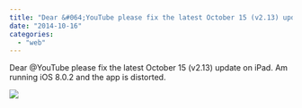 ```yaml
---
title: "Dear &#064;YouTube please fix the latest October 15 (v2.13) update on iPad. Am runnin..."
date: "2014-10-16"
categories: 
  - "web"
---
```


Dear @YouTube please fix the latest October 15 (v2.13) update on iPad. Am running iOS 8.0.2 and the app is distorted.  
  
[![](https://fbcdn-sphotos-c-a.akamaihd.net/hphotos-ak-xpa1/v/t1.0-9/s130x130/10354077_854653837891728_84893226055547865_n.jpg?oh=860f894fed74b2c25cbda0726344a3d1&oe=54D8C78D&__gda__=1427554914_60e0c781c36cda09a251a029eb4dadf8)](http://www.facebook.com/iCosmoGeek/photos/a.634427076581073.1073741826.132336730123446/854653837891728/?type=1&relevant_count=1)
